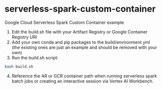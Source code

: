 # serverless-spark-custom-container
Google Cloud Serverless Spark Custom Container example

1. Edit the build.sh file with your Artifact Registry or Google Container Registry URI
2. Add your own conda and pip packages to the build/environment.yml (the existing ones are just an example and should be removed with your own)
3. Run the build.sh script:
```bash
bash build.sh
```
4. Reference the AR or GCR container path when running serverless spark batch jobs or creating an interactive session via Vertex AI Workbench.